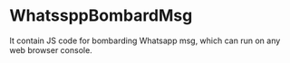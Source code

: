 # WhatssppBombardMsg
It contain JS code for bombarding  Whatsapp msg, which can run on any web browser console.
